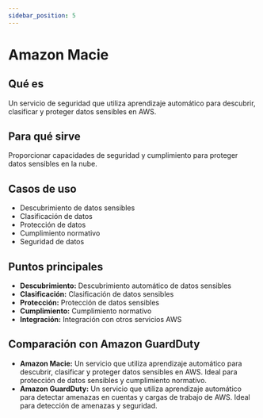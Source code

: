 ```yaml
---
sidebar_position: 5
---
```


# Amazon Macie

## Qué es
Un servicio de seguridad que utiliza aprendizaje automático para descubrir, clasificar y proteger datos sensibles en AWS.

## Para qué sirve
Proporcionar capacidades de seguridad y cumplimiento para proteger datos sensibles en la nube.

## Casos de uso
- Descubrimiento de datos sensibles
- Clasificación de datos
- Protección de datos
- Cumplimiento normativo
- Seguridad de datos

## Puntos principales
- **Descubrimiento:** Descubrimiento automático de datos sensibles
- **Clasificación:** Clasificación de datos sensibles
- **Protección:** Protección de datos sensibles
- **Cumplimiento:** Cumplimiento normativo
- **Integración:** Integración con otros servicios AWS

## Comparación con Amazon GuardDuty
- **Amazon Macie:** Un servicio que utiliza aprendizaje automático para descubrir, clasificar y proteger datos sensibles en AWS. Ideal para protección de datos sensibles y cumplimiento normativo.
- **Amazon GuardDuty:** Un servicio que utiliza aprendizaje automático para detectar amenazas en cuentas y cargas de trabajo de AWS. Ideal para detección de amenazas y seguridad. 